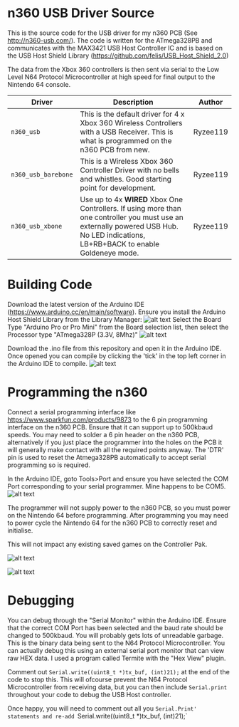 # n360 USB Driver Source

This is the source code for the USB driver for my n360 PCB (See http://n360-usb.com/). The code is written for the ATmega328PB and communicates with the MAX3421 USB Host Controller IC and is based on the USB Host Shield Library (https://github.com/felis/USB_Host_Shield_2.0)

The data from the Xbox 360 controllers is then sent via serial to the Low Level N64 Protocol Microcontroller at high speed for final output to the Nintendo 64 console.


| Driver | Description | Author |
| --- | --- | --- |
| `n360_usb` | This is the default driver for 4 x Xbox 360 Wireless Controllers with a USB Receiver. This is what is programmed on the n360 PCB from new.| Ryzee119 |
| `n360_usb_barebone` | This is a Wireless Xbox 360 Controller Driver with no bells and whistles. Good starting point for development. | Ryzee119 |
| `n360_usb_xbone` | Use up to 4x **WIRED** Xbox One Controllers. If using more than one controller you must use an externally powered USB Hub. No LED indications, LB+RB+BACK to enable Goldeneye mode.| Ryzee119 |


# Building Code
Download the latest version of the Arduino IDE (https://www.arduino.cc/en/main/software). Ensure you install the Arduino Host Shield Library from the Library Manager:
![alt text](https://i.imgur.com/7ZfBsUC.png)
Select the Board Type "Arduino Pro or Pro Mini" from the Board selection list, then select the Processor type "ATmega328P (3.3V, 8Mhz)"
![alt text](https://i.imgur.com/lJ7mr9g.png)

Download the .ino file from this repository and open it in the Arduino IDE.
Once opened you can compile by clicking the 'tick' in the top left corner in the Arduino IDE to compile.
![alt text](https://i.imgur.com/tD5O3KC.png)

# Programming the n360
Connect a serial programming interface like https://www.sparkfun.com/products/9873 to the 6 pin programming interface on the n360 PCB. Ensure that it can support up to 500kbaud speeds. You may need to solder a 6 pin header on the n360 PCB, alternatively if you just place the programmer into the holes on the PCB it will generally make contact with all the required points anyway. The 'DTR' pin is used to reset the Atmega328PB automatically to accept serial programming so is required.

In the Arduino IDE, goto Tools>Port and ensure you have selected the COM Port corresponding to your serial programmer. Mine happens to be COM5.  
![alt text](https://i.imgur.com/ppySRhk.png)

The programmer will not supply power to the n360 PCB, so you must power on the Nintendo 64 before programming. After programming you may need to power cycle the Nintendo 64 for the n360 PCB to correctly reset and initialise.

This will not impact any existing saved games on the Controller Pak.

![alt text](http://n360-usb.com/wp-content/uploads/2018/08/arduino_header.png)

![alt text](http://n360-usb.com/wp-content/uploads/2018/09/n3603-768x874.jpg)


# Debugging
You can debug through the "Serial Monitor" within the Arduino IDE. Ensure that the correct COM Port has been selected and the baud rate should be changed to 500kbaud. You will probably gets lots of unreadable garbage. This is the binary data being sent to the N64 Protocol Microcontroller. You can actually debug this using an external serial port monitor that can view raw HEX data. I used a program called Termite with the "Hex View" plugin.

Comment out `Serial.write((uint8_t *)tx_buf, (int)21);` at the end of the code to stop this. This will ofcourse prevent the N64 Protocol Microcontroller from receiving data, but you can then include `Serial.print` throughout your code to debug the USB Host controller.

Once happy, you will need to comment out all you `Serial.Print' statements and re-add `Serial.write((uint8_t *)tx_buf, (int)21);`


